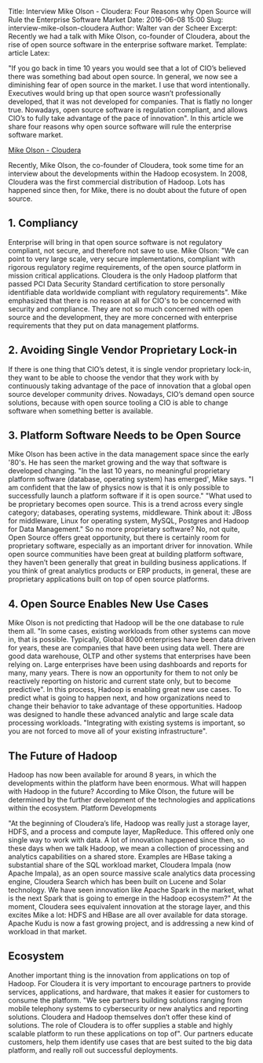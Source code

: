 Title: Interview Mike Olson - Cloudera: Four Reasons why Open Source will Rule the Enterprise Software Market
Date: 2016-06-08 15:00
Slug: interview-mike-olson-cloudera
Author: Walter van der Scheer
Excerpt: Recently we had a talk with Mike Olson, co-founder of Cloudera, about the rise of open source software in the enterprise software market.
Template: article
Latex:

<span class="lead">"If you go back in time 10 years you would see that a lot of CIO’s believed there was something bad about open source. In general, we now see a diminishing fear of open source in the market. I use that word intentionally. Executives would bring up that open source wasn’t professionally developed, that it was not developed for companies. That is flatly no longer true. Nowadays, open source software is regulation compliant, and allows CIO’s to fully take advantage of the pace of innovation". In this article we share four reasons why open source software will rule the enterprise software market.</span>

[Mike Olson - Cloudera](/static/images/mike-olson/cloudera-mike-olson-header.jpg)

Recently, Mike Olson, the co-founder of Cloudera, took some time for an interview about the developments within the Hadoop ecosystem. In 2008, Cloudera was the first commercial distribution of Hadoop. Lots has happened since then, for Mike, there is no doubt about the future of open source.

## 1. Compliancy
Enterprise will bring in that open source software is not regulatory compliant, not secure, and therefore not save to use. Mike Olson: "We can point to very large scale, very secure implementations, compliant with rigorous regulatory regime requirements, of the open source platform in mission critical applications. Cloudera is the only Hadoop platform that passed PCI Data Security Standard certification to store personally identifiable data worldwide compliant with regulatory requirements".
Mike emphasized that there is no reason at all for CIO's to be concerned with security and compliance. They are not so much concerned with open source and the development, they are more concerned with enterprise requirements that they put on data management platforms.

## 2. Avoiding Single Vendor Proprietary Lock-in
If there is one thing that CIO’s detest, it is single vendor proprietary lock-in, they want to be able to choose the vendor that they work with by continuously taking advantage of the pace of innovation that a global open source developer community drives. Nowadays, CIO’s demand open source solutions, because with open source tooling a CIO is able to change software when something better is available. 

## 3. Platform Software Needs to be Open Source
Mike Olson has been active in the data management space since the early '80's. He has seen the market growing and the way that software is developed changing. "In the last 10 years, no meaningful proprietary platform software (database, operating system) has emerged', Mike says. "I am confident that the law of physics now is that it is only possible to successfully launch a platform software if it is open source."
"What used to be proprietary becomes open source. This is a trend across every single category; databases, operating systems, middleware. Think about it: JBoss for middleware, Linux for operating system, MySQL, Postgres and Hadoop for Data Management."
So no more proprietary software? No, not quite, Open Source offers great opportunity, but there is certainly room for proprietary software, especially as an important driver for innovation. While open source communities have been great at building platform software, they haven’t been generally that great in building business applications. If you think of great analytics products or ERP products, in general, these are proprietary applications built on top of open source platforms. 

## 4. Open Source Enables New Use Cases
Mike Olson is not predicting that Hadoop will be the one database to rule them all. "In some cases, existing workloads from other systems can move in, that is possible. Typically, Global 8000 enterprises have been data driven for years, these are companies that have been using data well. There are good data warehouse, OLTP and other systems that enterprises have been relying on. Large enterprises have been using dashboards and reports for many, many years. There is now an opportunity for them to not only be reactively reporting on historic and current state only, but to become predictive".
In this process, Hadoop is enabling great new use cases. To predict what is going to happen next, and how organizations need to change their behavior to take advantage of these opportunities. Hadoop was designed to handle these advanced analytic and large scale data processing workloads. "Integrating with existing systems is important, so you are not forced to move all of your existing infrastructure".

## The Future of Hadoop
Hadoop has now been available for around 8 years, in which the developments within the platform have been enormous. What will happen with Hadoop in the future? According to Mike Olson, the future will be determined by the further development of the technologies and applications within the ecosystem.
Platform Developments

"At the beginning of Cloudera’s life, Hadoop was really just a storage layer, HDFS, and a process and compute layer, MapReduce. This offered only one single way to work with data. A lot of innovation happened since then, so these days when we talk Hadoop, we mean a collection of processing and analytics capabilities on a shared store. Examples are HBase taking a substantial share of the SQL workload market, Cloudera Impala (now Apache Impala), as an open source massive scale analytics data processing engine, Cloudera Search which has been built on Lucene and Solar technology. We have seen innovation like Apache Spark in the market, what is the next Spark that is going to emerge in the Hadoop ecosystem?"
At the moment, Cloudera sees equivalent innovation at the storage layer, and this excites Mike a lot: HDFS and HBase are all over available for data storage. Apache Kudu is now a fast growing project, and is addressing a new kind of workload in that market. 

## Ecosystem

Another important thing is the innovation from applications on top of Hadoop. For Cloudera it is very important to encourage partners to provide services, applications, and hardware, that makes it easier for customers to consume the platform. "We see partners building solutions ranging from mobile telephony systems to cybersecurity or new analytics and reporting solutions. Cloudera and Hadoop themselves don’t offer these kind of solutions. The role of Cloudera is to offer supplies a stable and highly scalable platform to run these applications on top of".
Our partners educate customers, help them identify use cases that are best suited to the big data platform, and really roll out successful deployments. 
